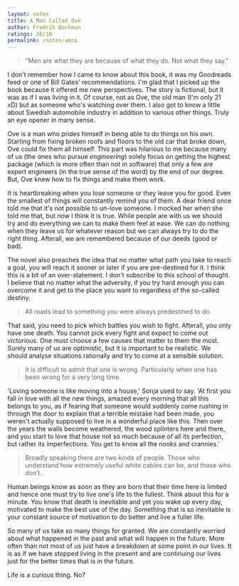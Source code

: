 ```yaml
---
layout: notes
title: A Man Called Ove
author: Fredrik Backman 
ratings: 10/10
permalink: /notes/amco
---
```

> "Men are what they are because of what they do. Not what they say."

I don't remember how I came to know about this book, it was my Goodreads feed or one of Bill Gates' recommendations. I'm glad that I picked up the book because it offered me new perspectives. The story is fictional, but it was as if I was living in it. Of course, not as Ove, the old man (I'm only 21 xD) but as someone who's watching over them. I also got to know a little about Swedish automobile industry in addition to various other things. Truly an eye opener in many sense. 

Ove is a man who prides himself in being able to do things on his own. Starting from fixing broken roofs and floors to the old car that broke down, Ove could fix them all himself. This part was hilarious to me because many of us (the ones who pursue *engineering*) solely focus on getting the highest package (which is more often than not in software) that only a few are expert engineers (in the true sense of the word) by the end of our degree. But, Ove knew how to fix things and make them work.

It is heartbreaking when you lose someone or they leave you for good. Even the smallest of things will constantly remind you of them. A dear friend once told me that it's not possible to un-love someone. I mocked her when she told me that, but now I think it is true. While people are with us we should try and do everything we can to make them feel at ease. We can do nothing when they leave us for whatever reason but we can always try to do the right thing. Afterall, we are remembered because of our deeds (good or bad).

The novel also preaches the idea that no matter what path you take to reach a goal, you will reach it sooner or later if you are pre-destined for it. I think this is a bit of an over-statement. I don't subscribe to this school of thought. I believe that no matter what the adversity, if you try hard enough you can overcome it and get to the place you want to regardless of the so-called destiny.

> All roads lead to something you were always predestined to do.

That said, you need to pick which battles you wish to fight. Afterall, you only have one death. You cannot pick every fight and expect to come out victorious. One must choose a few causes that matter to them the most. Surely many of us are optimistic, but it is important to be realistic. We should analyse situations rationally and try to come at a sensible solution. 

> It is difficult to admit that one is wrong. Particularly when one has been wrong for a very long time.


'Loving someone is like moving into a house,' Sonja used to say. 'At first you fall in love with all the new things, amazed every morning that all this belongs to you, as if fearing that someone would suddenly come rushing in through the door to explain that a terrible mistake had been made, you weren't actually supposed to live in a wonderful place like this. Then over the years the walls become weathered, the wood splinters here and there, and you start to love that house not so much because of all its perfection, but rather its imperfections. You get to know all the nooks and crannies.'

> Broadly speaking there are two kinds of people. Those who understand how extremely useful white cables can be, and those who don’t.

Human beings know as soon as they are born that their time here is limited and hence one must try to live one's life to the fullest. Think about this for a minute. You know that death is inevitable and yet you wake up every day, motivated to make the best use of the day. Something that is so inevitable is your constant source of motivation to do better and live a fuller life.

So many of us take so many things for granted. We are constantly worried about what happened in the past and what will happen in the future. More often than not most of us just have a breakdown at some point in our lives. It is as if we have stopped living in the present and are continuing our lives just for the better times that is in the future.

Life is a curious thing. No?
